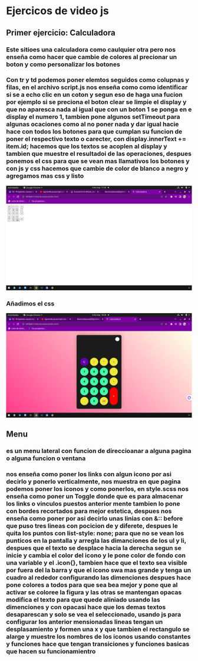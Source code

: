 # Ejercicos de video js


## Primer ejercicio: Calculadora


### Este sitioes una calculadora como caulquier otra pero nos enseña como hacer que cambie de colores al precionar un boton y como personalizar los botones 

### Con tr y td podemos poner elemtos seguidos como colupnas y filas,  en el archivo script.js nos enseña como como identificar si se a echo clic en un coton y segun eso de haga una fucion  por ejemplo si se preciona el boton clear se limpie el display y que no aparesca nada al igual que con un boton 1 se ponga en e display el numero 1,  tambien pone algunos setTimeout para algunas ocaciones como al no poner nada y dar igual hacie hace con todos los botones para que cumplan su funcion de poner el respectivo texto o carecter, con display.innerText += item.id; hacemos que  los textos se acoplen al display y tambien que muestre el resultadoi de las operaciones, despues ponemos el css para que se vean mas llamativos los botones y con js y css hacemos que cambie de color de blanco a negro y agregamos mas css y listo 

![calculadora](fotocalculadora.png "calculadora")

### Añadimos el css

![calculadora_css](calculadora_css.png)

## Menu

### es un menu lateral con funcion de direccioanar a alguna pagina o alguna funcion o ventana 

### nos enseña como poner los links con algun icono por asi decirlo y ponerlo verticalmente, nos muestra en que pagina podemos poner los iconos y como ponerlos, en style.scss nos enseña como poner un Toggle donde que es para almacenar los links o vinculos puestos anterior mente tambien lo pone con bordes recortados para mejor estetica, despues nos enseña como poner por asi decirlo unas linias con &:: before que puso tres lineas con pocicion de y diferete, despues le quita los puntos con list-style: none; para que no se vean los punticos en la pantalla y arregla las dimanciones de los ul y li, despues que el texto se desplace hacia la derecha segun se inicie y cambia el color del icono y le pone color de fondo con una variable y el .icon{}, tambien hace que el texto sea visible por fuera del la barra y que el icono swa mas grande y tenga un cuadro al rededor configurando las dimenciones despues hace pone colores a todos para que sea bea mejor y pone que al activar se coloree la figura y las otras se mantengan opacas modifica el texto para que quede aliniado usando las dimenciones y con opacasi hace que los demas textos desaparescan y solo se vea el seleccionado, usando js para configurar los anterior mensionadas lineas  tengan un desplasamiento y formen una x y que tambien el rectangulo se alarge y muestre los nombres de los iconos usando constantes y funciones hace que tengan transiciones y funciones basicas que hacen su funcionamientro 


